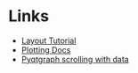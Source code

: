 # Links
- [Layout Tutorial](http://zetcode.com/gui/pyqt5/layout/)
- [Plotting Docs](http://www.pyqtgraph.org/documentation/qtcrashcourse.html)
- [Pyqtgraph scrolling with data](https://stackoverflow.com/questions/24197910/live-data-monitor-pyqtgraph)

